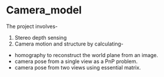 # Camera_model
The project involves- 
1. Stereo depth sensing 
2. Camera motion and structure by calculating- 
  - homography to reconstruct the world plane from an image.
  - camera pose from a single view as a PnP problem.
  - camera pose from two views using essential matrix.
